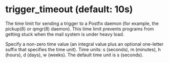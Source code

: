 # trigger_timeout (default: 10s)

The time limit for sending a trigger to a Postfix daemon (for
example, the pickup(8) or qmgr(8) daemon). This time limit prevents
programs from getting stuck when the mail system is under heavy
load.



 Specify a non-zero time value (an integral value plus an optional
one-letter suffix that specifies the time unit). Time units: s
(seconds), m (minutes), h (hours), d (days), w (weeks).
The default time unit is s (seconds). 


